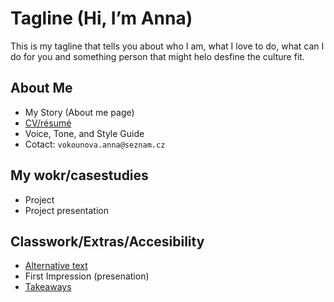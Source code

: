 # Tagline (Hi, I’m Anna)

This is my tagline that tells  you about who I am, what I love to do, what can I do for you and something person that might helo desfine the culture fit. 

## About Me

- My Story (About me page)
- [CV/résumé](04-experience)
- Voice, Tone, and Style Guide
- Cotact: `vokounova.anna@seznam.cz`

## My wokr/casestudies

- Project
- Project presentation

## Classwork/Extras/Accesibility

- [Alternative text](01-alternative-text)
- First Impression (presenation)
- [Takeaways](takeaways)

